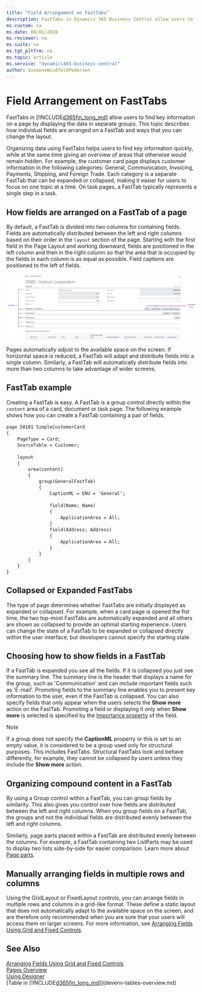 ```yaml
---
title: "Field Arrangement on FastTabs"
description: FastTabs in Dynamics 365 Business Central allow users to find key information on a page displayed in separate groups.
ms.custom: na
ms.date: 04/01/2020
ms.reviewer: na
ms.suite: na
ms.tgt_pltfrm: na
ms.topic: article
ms.service: "dynamics365-business-central"
author: SusanneWindfeldPedersen
---
```


# Field Arrangement on FastTabs
FastTabs in [!INCLUDE[d365fin_long_md](includes/d365fin_long_md.md)] allow users to find key information on a page by displaying the data in separate groups. This topic describes how individual fields are arranged on a FastTab and ways that you can change the layout. 

Organizing data using FastTabs helps users to find key information quickly, while at the same time giving an overview of areas that otherwise would remain hidden. For example, the customer card page displays customer information in the following categories: General, Communication, Invoicing, Payments, Shipping, and Foreign Trade. Each category is a separate FastTab that can be expanded or collapsed, making it easier for users to focus on one topic at a time. On task pages, a FastTab typically represents a single step in a task.  

## How fields are arranged on a FastTab of a page  
By default, a FastTab is divided into two columns for containing fields. Fields are automatically distributed between the left and right columns based on their order in the `layout` section of the page. Starting with the first field in the Page Layout and working downward, fields are positioned in the left column and then in the right column so that the area that is occupied by the fields in each column is as equal as possible. Field captions are positioned to the left of fields. 

![Shows FastTab on customer card page](media/fasttab-overview.png) 

Pages automatically adjust to the available space on the screen. If horizontal space is reduced, a FastTab will adapt and distribute fields into a single column. Similarly, a FastTab will automatically distribute fields into more than two columns to take advantage of wider screens.  


## FastTab example

Creating a FastTab is easy. A FastTab is a group control directly within the `content` area of a card, document or task page. The following example shows how you can create a FastTab containing a pair of fields.

```
page 50101 SimpleCustomerCard
{
    PageType = Card;
    SourceTable = Customer;

    layout
    {
        area(content)
        {
            group(GeneralFastTab)
            {
                CaptionML = ENU = 'General';
                
                field(Name; Name)
                {
                    ApplicationArea = All;
                }
                field(Address; Address)
                {
                    ApplicationArea = All;
                }
            }
        }
    }
}
```

## Collapsed or Expanded FastTabs
The type of page determines whether FastTabs are initially displayed as expanded or collapsed. For example, when a card page is opened the fist time, the two top-most FastTabs are automatically expanded and all others are shown as collapsed to provide an optimal starting experience. Users can change the state of a FastTab to be expanded or collapsed directly within the user interface, but developers cannot specify the starting state.  

## Choosing how to show fields in a FastTab
If a FastTab is expanded you see all the fields. If it is collapsed you just see the summary line. The summary line is the header that displays a name for the group, such as 'Communication' and can include important fields such as 'E-mail'. Promoting fields to the summary line enables you to present key information to the user, even if the FastTab is collapsed. You can also specify fields that only appear when the users selects the **Show more** action on the FastTab. Promoting a field or displaying it only when **Show more** is selected is specified by the [Importance property](properties/devenv-importance-property.md) of the field.  

> [!NOTE]  
> If a group does not specify the **CaptionML** property or this is set to an empty value, it is considered to be a group used only for structural purposes. This includes FastTabs. Structural FastTabs look and behave differently, for example, they cannot be collapsed by users unless they include the **Show more** action.  

## Organizing compound content in a FastTab
By using a Group control within a FastTab, you can group fields by similarity. This also gives you control over how fields are distributed between the left and right columns. When you group fields on a FastTab, the groups and not the individual fields are distributed evenly between the left and right columns.  

Similarly, page parts placed within a FastTab are distributed evenly between the columns. For example, a FastTab containing two ListParts may be used to display two lists side-by-side for easier comparison. Learn more about [Page parts](devenv-importance-property.md).  

  
## Manually arranging fields in multiple rows and columns  

Using the GridLayout or FixedLayout controls, you can arrange fields in multiple rows and columns in a grid-like format. These define a static layout that does not automatically adapt to the available space on the screen, and are therefore only recommended when you are sure that your users will access them on larger screens. For more information, see [Arranging Fields Using Grid and Fixed Controls](devenv-arranging-fields-using-grid-and-fixed-controls.md).

## See Also
[Arranging Fields Using Grid and Fixed Controls](devenv-arranging-fields-using-grid-and-fixed-controls.md)  
[Pages Overview](devenv-pages-overview.md)  
[Using Designer](devenv-inclient-designer.md)  
[Table in [!INCLUDE[d365fin_long_md](includes/d365fin_long_md.md)]](devenv-tables-overview.md)  
